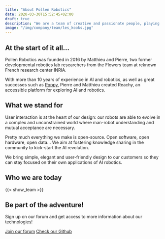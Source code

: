 ```yaml
---
title: "About Pollen Robotics"
date: 2020-03-30T15:52:45+02:00
draft: true
description: "We are a team of creative and passionate people, playing together with new technologies to create unique products."
image: "/img/company/team/les_kooks.jpg"
---
```


## At the start of it all...
Pollen Robotics was founded in 2016 by Matthieu and Pierre, two former developmental robotics lab researchers from the Flowers team at reknown French research center INRIA. 

With more than 10 years of experience in AI and robotics, as well as great successes such as [Poppy](https://www.youtube.com/watch?v=P15V3UwmXnc), Pierre and Matthieu created Reachy, an accessible platform for exploring AI and robotics.



## What we stand for
User interaction is at the heart of our design: our robots are able to evolve in a complex and unconstrained world where man-robot understanding and mutual acceptance are necessary.


Pretty much everything we make is open-source. Open software, open hardware, open data... We aim at fostering knowledge sharing in the community to kick-start the AI revolution.


We bring simple, elegant and user-friendly design to our customers so they can stay focused on their own applications of AI robotics.



## Who we are today

{{< show_team >}}



##  Be part of the adventure!
Sign up on our forum and get access to more information about our technologies!

<a class="btn btn-primary btn-lg" href="https://forum.pollen-robotics.com" role="button">Join our forum</a>
<a class="btn btn-outline-dark btn-lg" href="https://github.com/pollen-robotics/" role="button">Check our Github</a>
